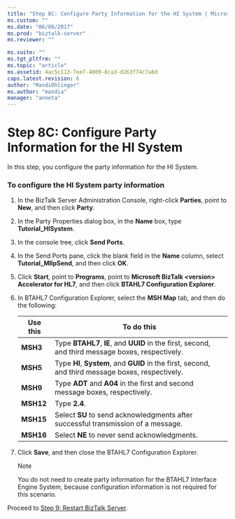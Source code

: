```yaml
---
title: "Step 8C: Configure Party Information for the HI System | Microsoft Docs"
ms.custom: ""
ms.date: "06/08/2017"
ms.prod: "biztalk-server"
ms.reviewer: ""

ms.suite: ""
ms.tgt_pltfrm: ""
ms.topic: "article"
ms.assetid: 4ac5c113-7ee7-4009-8ca3-d263f74c7a8d
caps.latest.revision: 6
author: "MandiOhlinger"
ms.author: "mandia"
manager: "anneta"
---
```

# Step 8C: Configure Party Information for the HI System
In this step, you configure the party information for the HI System.  
  
### To configure the HI System party information  
  
1.  In the BizTalk Server Administration Console, right-click **Parties**, point to **New**, and then click **Party**.  
  
2.  In the Party Properties dialog box, in the **Name** box, type **Tutorial_HISystem**.  
  
3.  In the console tree, click **Send Ports**.  
  
4.  In the Send Ports pane, click the blank field in the **Name** column, select **Tutorial_MllpSend**, and then click **OK**.  
  
5.  Click **Start**, point to **Programs**, point to **Microsoft BizTalk \<version> Accelerator for HL7**, and then click **BTAHL7 Configuration Explorer**.  
  
6.  In BTAHL7 Configuration Explorer, select the **MSH Map** tab, and then do the following:  
  
    |Use this|To do this|  
    |--------------|----------------|  
    |**MSH3**|Type **BTAHL7**, **IE**, and **UUID** in the first, second, and third message boxes, respectively.|  
    |**MSH5**|Type **HI**, **System**, and **GUID** in the first, second, and third message boxes, respectively.|  
    |**MSH9**|Type **ADT** and **A04** in the first and second message boxes, respectively.|  
    |**MSH12**|Type **2.4**.|  
    |**MSH15**|Select **SU** to send acknowledgments after successful transmission of a message.|  
    |**MSH16**|Select **NE** to never send acknowledgments.|  
  
7.  Click **Save**, and then close the BTAHL7 Configuration Explorer.  
  
    > [!NOTE]
    >  You do not need to create party information for the BTAHL7 Interface Engine System, because configuration information is not required for this scenario.  
  
 Proceed to [Step 9: Restart BizTalk Server](../../adapters-and-accelerators/accelerator-hl7/step-9-restart-biztalk-server.md).